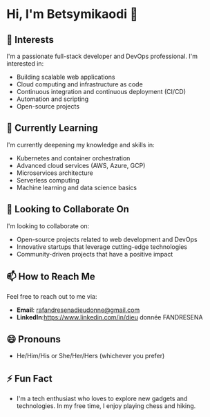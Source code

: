# Hi, I'm Betsymikaodi 👋

## 👀 Interests
I'm a passionate full-stack developer and DevOps professional. I'm interested in:
- Building scalable web applications
- Cloud computing and infrastructure as code
- Continuous integration and continuous deployment (CI/CD)
- Automation and scripting
- Open-source projects

## 🌱 Currently Learning
I'm currently deepening my knowledge and skills in:
- Kubernetes and container orchestration
- Advanced cloud services (AWS, Azure, GCP)
- Microservices architecture
- Serverless computing
- Machine learning and data science basics

## 💞️ Looking to Collaborate On
I'm looking to collaborate on:
- Open-source projects related to web development and DevOps
- Innovative startups that leverage cutting-edge technologies
- Community-driven projects that have a positive impact

## 📫 How to Reach Me
Feel free to reach out to me via:
- **Email**: rafandresenadieudonne@gmail.com
- **LinkedIn**:https://www.linkedin.com/in/dieu donnée FANDRESENA

## 😄 Pronouns
- He/Him/His or She/Her/Hers (whichever you prefer)

## ⚡ Fun Fact
- I'm a tech enthusiast who loves to explore new gadgets and technologies. In my free time, I enjoy playing chess and hiking.

<!---
betsymikaodi/betsymikaodi is a ✨ special ✨ repository because its `README.md` (this file) appears on your GitHub profile.
You can click the Preview link to take a look at your changes.
--->
